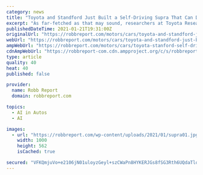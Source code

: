 ```yaml
---
category: news
title: "Toyota and Standford Just Built a Self-Driving Supra That Can Drift on Its Own"
excerpt: "As far-fetched as that may sound, researchers at Toyota Research Institute (TRI) and Stanford University’s Dynamic Design Lab have built a self-driving Supra that can do just that. Of course, the vehicle isn’t just an experiment in doing cool things—even though that’s just what this is—it’s part of a broader attempt to make the roads safer going forward."
publishedDateTime: 2021-01-21T19:31:00Z
originalUrl: "https://robbreport.com/motors/cars/toyota-and-standford-just-built-a-self-driving-supra-that-can-drift-on-its-own-1234592655/#!"
webUrl: "https://robbreport.com/motors/cars/toyota-and-standford-just-built-a-self-driving-supra-that-can-drift-on-its-own-1234592655/#!"
ampWebUrl: "https://robbreport.com/motors/cars/toyota-stanford-self-driving-supra-drift-1234592655/amp/"
cdnAmpWebUrl: "https://robbreport-com.cdn.ampproject.org/c/s/robbreport.com/motors/cars/toyota-stanford-self-driving-supra-drift-1234592655/amp/"
type: article
quality: 40
heat: 40
published: false

provider:
  name: Robb Report
  domain: robbreport.com

topics:
  - AI in Autos
  - AI

images:
  - url: "https://robbreport.com/wp-content/uploads/2021/01/supra01.jpg?w=1000"
    width: 1000
    height: 562
    isCached: true

secured: "VFKQmjuVo+e2106jN01uloyzGeyl+szCWaPn8HYKERJGs8fSG3Rth6UQdaTlomUfEJDpW4LZuFAM7AFCp96fHiR2b7j8pjajXoBshGF8dg/CxtazCEQ+ggwh1Y5QXYikrzcQoUf6phHMGp+yqMgOQYOQZwhL9muG3V+6nIINfBcKz5dmrhJb7EATJpSmjXKtYBcVNULpVs7b8SouPcbE8e7F5WOJaTnVz5VBnA6NhIlZSlqkzgLjP1mi/fzXD3DDedkfhRQWILqxiZxv8ru2jrC83+bhfBNyKokHmipM/anAKwsTV/qWJwAfIb6QJMBXiVeCkKi29+K4rVbA4cAZfI3AXW6EiCx5HIi76wzohRY=;IWEf4f8ArIkOfx27MLa2kA=="
---
```



